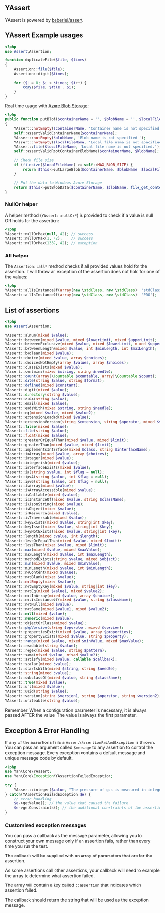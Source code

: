 ## YAssert
YAssert is powered by [beberlei/assert](https://github.com/beberlei/assert).

## YAssert Example usages

``` php
<?php
use Assert\Assertion;

function duplicateFile($file, $times)
{
    Assertion::file($file);
    Assertion::digit($times);

    for ($i = 0; $i < $times; $i++) {
        copy($file, $file . $i);
    }
}
```

Real time usage with [Azure Blob Storage](https://github.com/beberlei/azure-blob-storage/blob/master/lib/Beberlei/AzureBlobStorage/BlobClient.php#L571):

``` php
<?php
public function putBlob($containerName = '', $blobName = '', $localFileName = '', $metadata = array(), $leaseId = null, $additionalHeaders = array())
{
    YAssert::notEmpty($containerName, 'Container name is not specified');
    self::assertValidContainerName($containerName);
    YAssert::notEmpty($blobName, 'Blob name is not specified.');
    YAssert::notEmpty($localFileName, 'Local file name is not specified.');
    YAssert::file($localFileName, 'Local file name is not specified.');
    self::assertValidRootContainerBlobName($containerName, $blobName);

    // Check file size
    if (filesize($localFileName) >= self::MAX_BLOB_SIZE) {
        return $this->putLargeBlob($containerName, $blobName, $localFileName, $metadata, $leaseId, $additionalHeaders);
    }

    // Put the data to Windows Azure Storage
    return $this->putBlobData($containerName, $blobName, file_get_contents($localFileName), $metadata, $leaseId, $additionalHeaders);
}
```

### NullOr helper

A helper method (`YAssert::nullOr*`) is provided to check if a value is null OR holds for the assertion:

``` php
<?php
YAssert::nullOrMax(null, 42); // success
YAssert::nullOrMax(1, 42);    // success
YAssert::nullOrMax(1337, 42); // exception
```

### All helper

The `Assertion::all*` method checks if all provided values hold for the
assertion. It will throw an exception of the assertion does not hold for one of
the values:

``` php
<?php
YAssert::allIsInstanceOf(array(new \stdClass, new \stdClass), 'stdClass'); // success
YAssert::allIsInstanceOf(array(new \stdClass, new \stdClass), 'PDO');      // exception
```

## List of assertions

``` php
<?php
use Assert\Assertion;

YAssert::alnum(mixed $value);
YAssert::between(mixed $value, mixed $lowerLimit, mixed $upperLimit);
YAssert::betweenExclusive(mixed $value, mixed $lowerLimit, mixed $upperLimit);
YAssert::betweenLength(mixed $value, int $minLength, int $maxLength);
YAssert::boolean(mixed $value);
YAssert::choice(mixed $value, array $choices);
YAssert::choicesNotEmpty(array $values, array $choices);
YAssert::classExists(mixed $value);
YAssert::contains(mixed $string, string $needle);
YAssert::count(array|\Countable $countable, array|\Countable $count);
YAssert::date(string $value, string $format);
YAssert::defined(mixed $constant);
YAssert::digit(mixed $value);
YAssert::directory(string $value);
YAssert::e164(string $value);
YAssert::email(mixed $value);
YAssert::endsWith(mixed $string, string $needle);
YAssert::eq(mixed $value, mixed $value2);
YAssert::extensionLoaded(mixed $value);
YAssert::extensionVersion(string $extension, string $operator, mixed $version);
YAssert::false(mixed $value);
YAssert::file(string $value);
YAssert::float(mixed $value);
YAssert::greaterOrEqualThan(mixed $value, mixed $limit);
YAssert::greaterThan(mixed $value, mixed $limit);
YAssert::implementsInterface(mixed $class, string $interfaceName);
YAssert::inArray(mixed $value, array $choices);
YAssert::integer(mixed $value);
YAssert::integerish(mixed $value);
YAssert::interfaceExists(mixed $value);
YAssert::ip(string $value, int $flag = null);
YAssert::ipv4(string $value, int $flag = null);
YAssert::ipv6(string $value, int $flag = null);
YAssert::isArray(mixed $value);
YAssert::isArrayAccessible(mixed $value);
YAssert::isCallable(mixed $value);
YAssert::isInstanceOf(mixed $value, string $className);
YAssert::isJsonString(mixed $value);
YAssert::isObject(mixed $value);
YAssert::isResource(mixed $value);
YAssert::isTraversable(mixed $value);
YAssert::keyExists(mixed $value, string|int $key);
YAssert::keyIsset(mixed $value, string|int $key);
YAssert::keyNotExists(mixed $value, string|int $key);
YAssert::length(mixed $value, int $length);
YAssert::lessOrEqualThan(mixed $value, mixed $limit);
YAssert::lessThan(mixed $value, mixed $limit);
YAssert::max(mixed $value, mixed $maxValue);
YAssert::maxLength(mixed $value, int $maxLength);
YAssert::methodExists(string $value, mixed $object);
YAssert::min(mixed $value, mixed $minValue);
YAssert::minLength(mixed $value, int $minLength);
YAssert::noContent(mixed $value);
YAssert::notBlank(mixed $value);
YAssert::notEmpty(mixed $value);
YAssert::notEmptyKey(mixed $value, string|int $key);
YAssert::notEq(mixed $value1, mixed $value2);
YAssert::notInArray(mixed $value, array $choices);
YAssert::notIsInstanceOf(mixed $value, string $className);
YAssert::notNull(mixed $value);
YAssert::notSame(mixed $value1, mixed $value2);
YAssert::null(mixed $value);
YAssert::numeric(mixed $value);
YAssert::objectOrClass(mixed $value);
YAssert::phpVersion(string $operator, mixed $version);
YAssert::propertiesExist(mixed $value, array $properties);
YAssert::propertyExists(mixed $value, string $property);
YAssert::range(mixed $value, mixed $minValue, mixed $maxValue);
YAssert::readable(string $value);
YAssert::regex(mixed $value, string $pattern);
YAssert::same(mixed $value, mixed $value2);
YAssert::satisfy(mixed $value, callable $callback);
YAssert::scalar(mixed $value);
YAssert::startsWith(mixed $string, string $needle);
YAssert::string(mixed $value);
YAssert::subclassOf(mixed $value, string $className);
YAssert::true(mixed $value);
YAssert::url(mixed $value);
YAssert::uuid(string $value);
YAssert::version(string $version1, string $operator, string $version2);
YAssert::writeable(string $value);

```

Remember: When a configuration parameter is necessary, it is always passed AFTER the value. The value is always the first parameter.

## Exception & Error Handling

If any of the assertions fails a `Assert\AssertionFailedException` is thrown.
You can pass an argument called ```$message``` to any assertion to control the
exception message. Every exception contains a default message and unique message code
by default.

``` php
<?php
use Yan\Core\YAssert;
use Yan\Core\Exception\YAssertionFailedException;

try {
    YAssert::integer($value, "The pressure of gas is measured in integers.");
} catch(YAssertionFailedException $e) {
    // error handling
    $e->getValue(); // the value that caused the failure
    $e->getConstraints(); // the additional constraints of the assertion.
}
```

### Customised exception messages

You can pass a callback as the message parameter, allowing you to construct your own
message only if an assertion fails, rather than every time you run the test.

The callback will be supplied with an array of parameters that are for the assertion.

As some assertions call other assertions, your callback will need to example the array
to determine what assertion failed.

The array will contain a key called `::assertion` that indicates which assertion
failed.

The callback should return the string that will be used as the exception
message.


